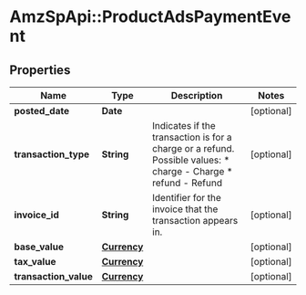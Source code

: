 # AmzSpApi::ProductAdsPaymentEvent

## Properties
Name | Type | Description | Notes
------------ | ------------- | ------------- | -------------
**posted_date** | **Date** |  | [optional] 
**transaction_type** | **String** | Indicates if the transaction is for a charge or a refund.  Possible values:  * charge - Charge  * refund - Refund | [optional] 
**invoice_id** | **String** | Identifier for the invoice that the transaction appears in. | [optional] 
**base_value** | [**Currency**](Currency.md) |  | [optional] 
**tax_value** | [**Currency**](Currency.md) |  | [optional] 
**transaction_value** | [**Currency**](Currency.md) |  | [optional] 


